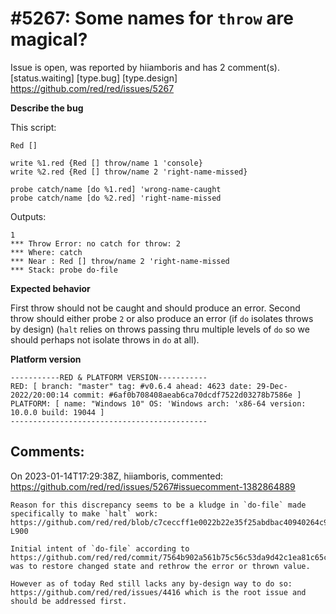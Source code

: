 
#5267: Some names for `throw` are magical?
================================================================================
Issue is open, was reported by hiiamboris and has 2 comment(s).
[status.waiting] [type.bug] [type.design]
<https://github.com/red/red/issues/5267>

**Describe the bug**

This script:
```
Red []

write %1.red {Red [] throw/name 1 'console}
write %2.red {Red [] throw/name 2 'right-name-missed}

probe catch/name [do %1.red] 'wrong-name-caught
probe catch/name [do %2.red] 'right-name-missed
```
Outputs:
```
1
*** Throw Error: no catch for throw: 2
*** Where: catch
*** Near : Red [] throw/name 2 'right-name-missed
*** Stack: probe do-file
```

**Expected behavior**

First throw should not be caught and should produce an error. Second throw should either probe `2` or also produce an error (if `do` isolates throws by design) (`halt` relies on throws passing thru multiple levels of `do` so we should perhaps not isolate throws in `do` at all).

**Platform version**
```
-----------RED & PLATFORM VERSION----------- 
RED: [ branch: "master" tag: #v0.6.4 ahead: 4623 date: 29-Dec-2022/20:00:14 commit: #6af0b708408aeab6ca70dcdf7522d03278b7586e ]
PLATFORM: [ name: "Windows 10" OS: 'Windows arch: 'x86-64 version: 10.0.0 build: 19044 ]
--------------------------------------------
```


Comments:
--------------------------------------------------------------------------------

On 2023-01-14T17:29:38Z, hiiamboris, commented:
<https://github.com/red/red/issues/5267#issuecomment-1382864889>

    Reason for this discrepancy seems to be a kludge in `do-file` made specifically to make `halt` work:
    https://github.com/red/red/blob/c7ceccff1e0022b22e35f25abdbac40940264c9c/environment/functions.red#L896-L900
    
    Initial intent of `do-file` according to https://github.com/red/red/commit/7564b902a561b75c56c53da9d42c1ea81c65c4c1 was to restore changed state and rethrow the error or thrown value.
    
    However as of today Red still lacks any by-design way to do so: https://github.com/red/red/issues/4416 which is the root issue and should be addressed first.

